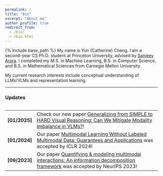 ```yaml
---
permalink: /
title: "Bio"
excerpt: "About me"
author_profile: true
redirect_from: 
  - /bio/
  - /bio.html
---
```

{% include base_path %}
My name is Yun (Catherine) Cheng. I am a second-year CS Ph.D. student at Princeton University, advised by [Sanjeev Arora](https://www.cs.princeton.edu/~arora/). I completed my M.S. in Machine Learning, B.S. in Computer Science, and B.S. in Mathematical Sciences from Carnegie Mellon University.

My current research interests include conceptual understanding of LLMs/VLMs and representation learning.

<hr>

<h3 id="updates"><strong>Updates</strong></h3>
<style> table, tr, td { border: none; }</style>
<div style="height:250px;overflow:auto;border:0px;border-collapse: collapse;">
<table border="none" style="border:0px;border-collapse: collapse;" rules="none">
<colgroup><col span="1" style="width: 12%;"><col span="1" style="width: 88%;"></colgroup><tbody><tr><td>

<b> [01/2025]</b></td><td> Check our new paper <a href="https://arxiv.org/abs/2501.02669">Generalizing from SIMPLE to HARD Visual Reasoning: Can We Mitigate Modality Imbalance in VLMs?</a>!</td></tr><tr><td>
<b> [01/2024]</b></td><td> Our paper <a href="https://openreview.net/pdf?id=BrjLHbqiYs">Multimodal Learning Without Labeled Multimodal Data: Guarantees and Applications</a> was accepted by ICLR 2024!</td></tr><tr><td>
<b> [09/2023]</b></td><td> Our paper <a href="https://arxiv.org/abs/2302.12247">Quantifying & modeling multimodal interactions: An information decomposition framework</a> was accepted by NeurIPS 2023!</td></tr></tbody></table></div>